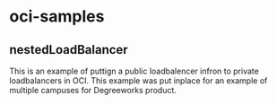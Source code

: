# oci-samples

## nestedLoadBalancer 

This is an example of puttign a public loadbalencer infron to private loadbalancers in OCI.  This example was put inplace for an example of multiple campuses for Degreeworks product.

